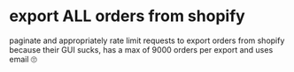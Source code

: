 # export ALL orders from shopify

paginate and appropriately rate limit requests to export orders from shopify because their GUI sucks, has a max of 9000 orders per export and uses email 🙄
